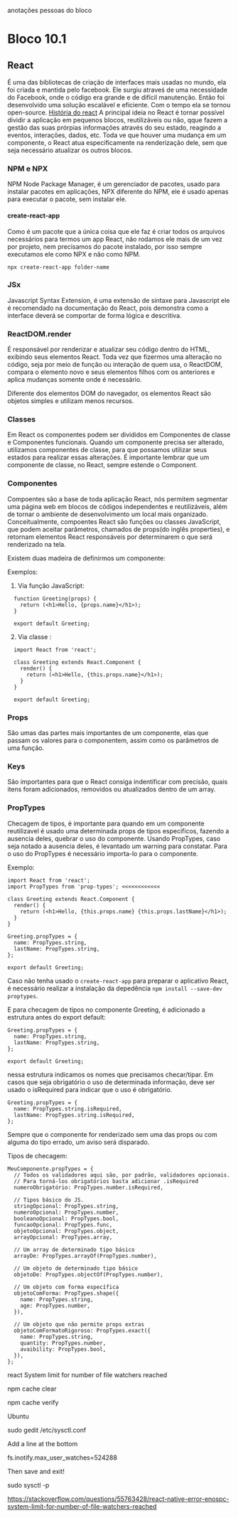 anotações pessoas do bloco

# Bloco 10.1

## React

É uma das bibliotecas de criação de interfaces mais usadas no mundo, ela foi criada e mantida pelo facebook.
Ele surgiu atraveś de uma necessidade do Facebook, onde o código era grande e de difícil manutenção. Então foi desenvolvido uma solução escalável e eficiente. Com o tempo ela se tornou open-source. [História do react](https://medium.com/@ppternunes/a-hist%C3%B3ria-do-react-ba346c416fe1)
A principal ideia no React é tornar possível dividir a aplicação em pequenos blocos, reutilizáveis ou não, qque fazem a gestão das suas prórpias informações através do seu estado, reagindo a eventos, interações, dados, etc. Toda ve que houver uma mudança em um componente, o React atua especificamente na renderização dele, sem que seja necessário atualizar os outros blocos.

### NPM e NPX

NPM Node Package Manager, é um gerenciador de pacotes, usado para instalar pacotes em aplicações, NPX diferente do NPM, ele é usado apenas para executar o pacote, sem instalar ele.

#### create-react-app

Como é um pacote que a única coisa que ele faz é criar todos os arquivos necessários para termos um app React, não rodamos ele mais de um vez por projeto, nem precisamos do pacote instalado, por isso sempre executamos ele como NPX e não como NPM.

`npx create-react-app folder-name`

### JSx

Javascript Syntax Extension, é uma extensão de sintaxe para Javascript ele é recomendado na documentação do React, pois demonstra como a interface deverá se comportar de forma lógica e descritiva.

### ReactDOM.render

É responsável por renderizar e atualizar seu código dentro do HTML, exibindo seus elementos React.
Toda vez que fizermos uma alteração no código, seja por meio de função ou interação de quem usa, o ReactDOM, compara o elemento novo e seus elementos filhos com os anteriores e aplica mudanças somente onde é necessário.

Diferente dos elementos DOM do navegador, os elementos React são objetos simples e utilizam menos recursos.

### Classes

Em React os componentes podem ser divididos em Componentes de classe e Componentes funcionais. Quando um componente precisa ser alterado, utilizamos componentes de classe, para que possamos utilizar seus estados para realizar essas alterações. É importante lembrar que um componente de classe, no React, sempre estende o Component.

### Componentes

Compoentes são a base de toda aplicação React, nós permitem segmentar uma página web em blocos de códigos independentes e reutilizáveis, além de tornar o ambiente de desenvolvimento um local mais organizado.
Conceitualmente, compoentes React são funções ou classes JavaScript, que podem aceitar parâmetros, chamados de props(do inglês properties), e retornam elementos React responsáveis por determinarem o que será renderizado na tela.

Existem duas madeira de definirmos um componente:

Exemplos:

1. Via função JavaScript:
```
  function Greeting(props) {
    return (<h1>Hello, {props.name}</h1>);
  }

  export default Greeting;
```

2. Via classe :
```
  import React from 'react';

  class Greeting extends React.Component {
    render() {
      return (<h1>Hello, {this.props.name}</h1>);
    }
  }

  export default Greeting;
```
### Props

São umas das partes mais importantes de um componente, elas que passam os valores para o componentem, assim como os parâmetros de uma função.

### Keys

São importantes para que o React consiga indentificar com precisão, quais itens foram adicionados, removidos ou atualizados dentro de um array.

### PropTypes

Checagem de tipos, é importante para quando em um componente reutilizavel é usado uma determinada props de tipos especificos, fazendo a ausencia deles, quebrar o uso do componente. Usando PropTypes, caso seja notado a ausencia deles, é levantado um warning para constatar.
Para o uso do PropTypes é necessário importa-lo para o componente.

Exemplo:
```
import React from 'react';
import PropTypes from 'prop-types'; <<<<<<<<<<<<

class Greeting extends React.Component {
  render() {
    return (<h1>Hello, {this.props.name} {this.props.lastName}</h1>);
  }
}

Greeting.propTypes = {
  name: PropTypes.string,
  lastName: PropTypes.string,
};

export default Greeting;
```
Caso não tenha usado o `create-react-app` para preparar o aplicativo React, é necessário realizar a instalação da depedência `npm install --save-dev proptypes`.

E para checagem de tipos no componente Greeting, é adicionado a estrutura antes do export default:
```
Greeting.propTypes = {
  name: PropTypes.string,
  lastName: PropTypes.string,
};

export default Greeting;
```

nessa estrutura indicamos os nomes que precisamos checar/tipar.
Em casos que seja obrigatório o uso de determinada informação, deve ser usado o isRequired para indicar que o uso é obrigatório.
```
Greeting.propTypes = {
  name: PropTypes.string.isRequired,
  lastName: PropTypes.string.isRequired,
};
```
Sempre que o componente for renderizado sem uma das props ou com alguma do tipo errado, um aviso será disparado.

Tipos de checagem:
```
MeuComponente.propTypes = {
  // Todos os validadores aqui são, por padrão, validadores opcionais.
  // Para torná-los obrigatórios basta adicionar .isRequired
  numeroObrigatório: PropTypes.number.isRequired,

  // Tipos básico do JS.
  stringOpcional: PropTypes.string,
  numeroOpcional: PropTypes.number,
  booleanoOpcional: PropTypes.bool,
  funcaoOpcional: PropTypes.func,
  objetoOpcional: PropTypes.object,
  arrayOpcional: PropTypes.array,

  // Um array de determinado tipo básico
  arrayDe: PropTypes.arrayOf(PropTypes.number),

  // Um objeto de determinado tipo básico
  objetoDe: PropTypes.objectOf(PropTypes.number),

  // Um objeto com forma específica
  objetoComForma: PropTypes.shape({
    name: PropTypes.string,
    age: PropTypes.number,
  }),

  // Um objeto que não permite props extras
  objetoComFormatoRigoroso: PropTypes.exact({
    name: PropTypes.string,
    quantity: PropTypes.number,
    avaibility: PropTypes.bool,
  }),
};
```
react System limit for number of file watchers reached

npm cache clear 

npm cache verify 

Ubuntu

sudo gedit /etc/sysctl.conf

Add a line at the bottom

fs.inotify.max_user_watches=524288

Then save and exit!

sudo sysctl -p

https://stackoverflow.com/questions/55763428/react-native-error-enospc-system-limit-for-number-of-file-watchers-reached